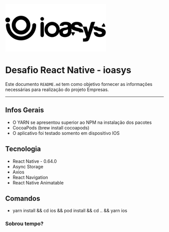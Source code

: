 ![N|Solid](logo_ioasys.png)

# Desafio React Native - ioasys

Este documento `README.md` tem como objetivo fornecer as informações necessárias para realização do projeto Empresas.

---

## Infos Gerais

- O YARN se apresentou superior ao NPM na instalação dos pacotes
- CocoaPods (brew install cocoapods)
- O aplicativo foi testado somento em dispositivo IOS

## Tecnologia

- React Native - 0.64.0
- Async Storage
- Axios
- React Navigation
- React Native Animatable

## Comandos

- yarn install && cd ios && pod install && cd .. && yarn ios

### Sobrou tempo?
